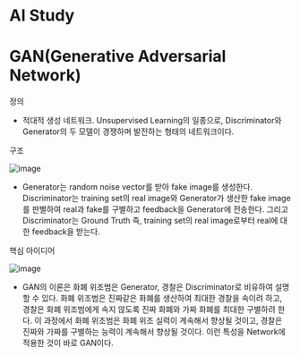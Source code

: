 # AI Study

# GAN(Generative Adversarial Network)

정의
- 적대적 생성 네트워크. Unsupervised Learning의 일종으로, Discriminator와 Generator의 두 모델이 경쟁하며 발전하는 형태의 네트워크이다.

구조

![image](https://user-images.githubusercontent.com/56065194/77943445-2ebfd080-72f8-11ea-9d85-58abab3e5e5a.png)

- Generator는 random noise vector를 받아 fake image를 생성한다. Discriminator는 training set의 real image와 Generator가 생산한 fake image를 판별하여 real과 fake를 구별하고 feedback을 Generator에 전송한다. 그리고 Discriminator는 Ground Truth 즉, training set의 real image로부터 real에 대한 feedback을 받는다.

핵심 아이디어

![image](https://user-images.githubusercontent.com/56065194/77944394-e1446300-72f9-11ea-9e30-c146804d6df9.png)

- GAN의 이론은 화폐 위조범은 Generator, 경찰은 Discriminator로 비유하여 설명할 수 있다. 화폐 위조범은 진짜같은 화폐를 생산하여 최대한 경찰을 속이려 하고, 경찰은 화폐 위조범에게 속지 않도록 진짜 화폐와 가짜 화폐를 최대한 구별하려 한다. 이 과정에서 화폐 위조범은 화폐 위조 실력이 계속해서 향상될 것이고, 경찰은 진짜와 가짜를 구별하는 능력이 계속해서 향상될 것이다. 이런 특성을 Network에 적용한 것이 바로 GAN이다.
